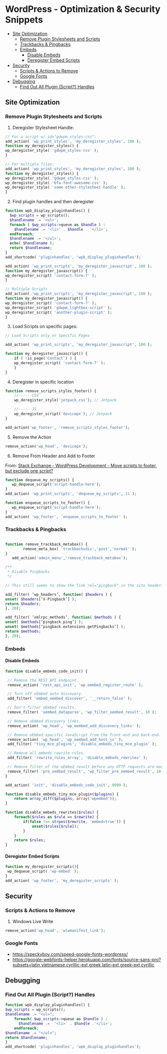 # WordPress - Optimization & Security Snippets

<!-- MarkdownTOC -->

* [Site Optimization](#site-optimization)
  * [Remove Plugin Stylesheets and Scripts](#remove-plugin-stylesheets-and-scripts)
  * [Trackbacks & Pingbacks](#trackbacks--pingbacks)
  * [Embeds](#embeds)
    * [Disable Embeds](#disable-embeds)
    * [Deregister Embed Scripts](#deregister-embed-scripts)
* [Security](#security)
  * [Scripts & Actions to Remove](#scripts--actions-to-remove)
  * [Google Fonts](#google-fonts)
* [Debugging](#debugging)
  * [Find Out All Plugin \(Script?\) Handles](#find-out-all-plugin-script-handles)

<!-- /MarkdownTOC -->

<a id="site-optimization"></a>
## Site Optimization

<a id="remove-plugin-stylesheets-and-scripts"></a>
### Remove Plugin Stylesheets and Scripts

1. Deregister Stylesheet Handle:

```php
// For a script w/ id="gdwpm_styles-css":
add_action( 'wp_print_styles', 'my_deregister_styles', 100 );
function my_deregister_styles() {
wp_deregister_style( 'gdwpm_styles-css' );
}

// For multiple files:
add_action( 'wp_print_styles', 'my_deregister_styles', 100 );
function my_deregister_styles() {
wp_deregister_style( 'gdwpm_styles-css' );
wp_deregister_style( 'bfa-font-awesome-css' );
wp_deregister_style( 'some-other-stylesheet-handle' );
}
```

2. Find plugin handles and then deregister

```php
function wpb_display_pluginhandles() {
  $wp_scripts = wp_scripts();
  $handlename .= '<ul>';
  foreach ( $wp_scripts->queue as $handle ) :
    $handlename .= '<li>' . $handle . '</li>';
  endforeach;
  $handlename .= '</ul>';
  echo( $handlename );
  return $handlename;
}
add_shortcode( 'pluginhandles', 'wpb_display_pluginhandles');
```

```php
add_action( 'wp_print_scripts', 'my_deregister_javascript', 100 );
function my_deregister_javascript() {
wp_deregister_script( 'contact-form-7' );
}

// Multiple Scripts
add_action( 'wp_print_scripts', 'my_deregister_javascript', 100 );
function my_deregister_javascript() {
wp_deregister_script( 'contact-form-7' );
wp_deregister_script( 'gdwpm_lightbox-script' );
wp_deregister_script( 'another-plugin-script' );
}
```

3. Load Scripts on specific pages:

```php
// Load Scripts only on Specific Pages

add_action( 'wp_print_scripts', 'my_deregister_javascript', 100 );

function my_deregister_javascript() {
    if ( !is_page('Contact') ) {
    wp_deregister_script( 'contact-form-7' );
    }
}
```

4. Deregister in specific location

```php
function remove_scripts_styles_footer() {
    //----- CSS
    wp_deregister_style('jetpack_css'); // Jetpack

    //----- JS
    wp_deregister_script('devicepx'); // Jetpack
}

add_action('wp_footer', 'remove_scripts_styles_footer');
```

5. Remove the Action

```php
remove_action('wp_head', 'devicepx');
```

6. Remove From Header and Add to Footer

From: [Stack Exchange - WordPress Development - Move scripts to footer, but exclude one script?](https://wordpress.stackexchange.com/questions/205938/move-scripts-to-footer-but-exclude-one-script)

```php
function dequeue_my_scripts() {
   wp_dequeue_script('script-handle-here');
}
add_action( 'wp_print_scripts', 'dequeue_my_scripts', 11 );
```

```php
function enqueue_scripts_to_footer() {
   wp_enqueue_script('script-handle-here');
}
add_action( 'wp_footer', 'enqueue_scripts_to_footer' );
```

<a id="trackbacks--pingbacks"></a>
### Trackbacks & Pingbacks
```php

function remove_trackback_metabox() {
        remove_meta_box( 'trackbacksdiv','post','normal' );
}
   add_action('admin_menu','remove_trackback_metabox');

/**
 * Disable Pingbacks
 */

// This still seems to show the link rel="pingback" in the site headers tho - idk if this is a Genesis thing or something else??

add_filter( ‘wp_headers’, function( $headers ) {
unset( $headers[‘X-Pingback’] );
return $headers;
}, 20);

add_filter( ‘xmlrpc_methods’, function( $methods ) {
unset( $methods[‘pingback.ping’] );
unset( $methods[‘pingback.extensions.getPingbacks’] );
return $methods;
}, 20);
```

<a id="embeds"></a>
### Embeds

<a id="disable-embeds"></a>
#### Disable Embeds
```php
function disable_embeds_code_init() {

 // Remove the REST API endpoint.
 remove_action( 'rest_api_init', 'wp_oembed_register_route' );

 // Turn off oEmbed auto discovery.
 add_filter( 'embed_oembed_discover', '__return_false' );

 // Don't filter oEmbed results.
 remove_filter( 'oembed_dataparse', 'wp_filter_oembed_result', 10 );

 // Remove oEmbed discovery links.
 remove_action( 'wp_head', 'wp_oembed_add_discovery_links' );

 // Remove oEmbed-specific JavaScript from the front-end and back-end.
 remove_action( 'wp_head', 'wp_oembed_add_host_js' );
 add_filter( 'tiny_mce_plugins', 'disable_embeds_tiny_mce_plugin' );

 // Remove all embeds rewrite rules.
 add_filter( 'rewrite_rules_array', 'disable_embeds_rewrites' );

 // Remove filter of the oEmbed result before any HTTP requests are made.
 remove_filter( 'pre_oembed_result', 'wp_filter_pre_oembed_result', 10 );
}

add_action( 'init', 'disable_embeds_code_init', 9999 );

function disable_embeds_tiny_mce_plugin($plugins) {
    return array_diff($plugins, array('wpembed'));
}

function disable_embeds_rewrites($rules) {
    foreach($rules as $rule => $rewrite) {
        if(false !== strpos($rewrite, 'embed=true')) {
            unset($rules[$rule]);
        }
    }
    return $rules;
}
```

<a id="deregister-embed-scripts"></a>
#### Deregister Embed Scripts

```php
function my_deregister_scripts(){
 wp_dequeue_script( 'wp-embed' );
}
add_action( 'wp_footer', 'my_deregister_scripts' );
```

<a id="security"></a>
## Security

<a id="scripts--actions-to-remove"></a>
### Scripts & Actions to Remove

1. Windows Live Write
```php
remove_action('wp_head', 'wlwmanifest_link');
```

<a id="google-fonts"></a>
### Google Fonts

* https://speckyboy.com/speed-google-fonts-wordpress/
* https://google-webfonts-helper.herokuapp.com/fonts/source-sans-pro?subsets=latin,vietnamese,cyrillic-ext,greek,latin-ext,greek-ext,cyrillic

<a id="debugging"></a>
## Debugging

<a id="find-out-all-plugin-script-handles"></a>
### Find Out All Plugin (Script?) Handles

```php
function wpb_display_pluginhandles() {
$wp_scripts = wp_scripts();
$handlename .= "<ul>";
    foreach( $wp_scripts->queue as $handle ) :
      $handlename .=  '<li>' . $handle .'</li>';
    endforeach;
$handlename .= "</ul>";
return $handlename;
}
add_shortcode( 'pluginhandles', 'wpb_display_pluginhandles');
```
